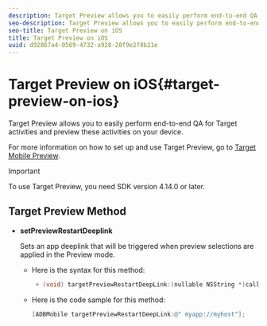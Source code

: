 ```yaml
---
description: Target Preview allows you to easily perform end-to-end QA for Target activities and preview these activities on your device.
seo-description: Target Preview allows you to easily perform end-to-end QA for Target activities and preview these activities on your device.
seo-title: Target Preview on iOS
title: Target Preview on iOS
uuid: d92867a4-0569-4732-a928-28f9e2f8b21e
---
```


# Target Preview on iOS{#target-preview-on-ios}

Target Preview allows you to easily perform end-to-end QA for Target activities and preview these activities on your device.

For more information on how to set up and use Target Preview, go to [Target Mobile Preview](https://docs.adobe.com/content/help/en/target/using/implement-target/mobile-apps/target-mobile-preview.html).

>[!IMPORTANT]
>
>To use Target Preview, you need SDK version 4.14.0 or later.

## Target Preview Method

* **setPreviewRestartDeeplink**

  Sets an app deeplink that will be triggered when preview selections are applied in the Preview mode. 

  * Here is the syntax for this method:

    ```objective-c
     + (void) targetPreviewRestartDeepLink:(nullable NSString *)callbackURL;
     ```

  * Here is the code sample for this method:

    ```objective-c
    [ADBMobile targetPreviewRestartDeepLink:@" myapp://myhost"]; 
    ```
